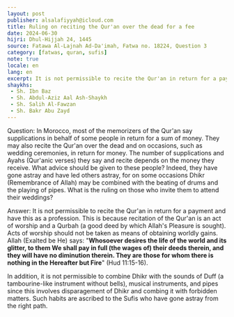 ```yaml
---
layout: post
publisher: alsalafiyyah@icloud.com
title: Ruling on reciting the Qur'an over the dead for a fee
date: 2024-06-30
hijri: Dhul-Hijjah 24, 1445
source: Fatawa Al-Lajnah Ad-Da'imah, Fatwa no. 18224, Question 3
category: [fatwas, quran, sufis]
note: true
locale: en
lang: en
excerpt: It is not permissible to recite the Qur'an in return for a payment and have this as a profession. This is because recitation of the Qur'an is an act of worship and a Qurbah (a good deed by which Allah's Pleasure is sought).
shaykhs: 
 - Sh. Ibn Baz 
 - Sh. Abdul-Aziz Aal Ash-Shaykh
 - Sh. Salih Al-Fawzan 
 - Sh. Bakr Abu Zayd
---
```




Question: 
In Morocco, most of the memorizers of the Qur'an say supplications in behalf of some people in return for a sum of money. They may also recite the Qur'an over the dead and on occasions, such as wedding ceremonies, in return for money. The number of supplications and Ayahs (Qur'anic verses) they say and recite depends on the money they receive. What advice should be given to these people? Indeed, they have gone astray and have led others astray, for on some occasions Dhikr (Remembrance of Allah) may be combined with the beating of drums and the playing of pipes. What is the ruling on those who invite them to attend their weddings?

Answer: 
It is not permissible to recite the Qur'an in return for a payment and have this as a profession. This is because recitation of the Qur'an is an act of worship and a Qurbah (a good deed by which Allah's Pleasure is sought). Acts of worship should not be taken as means of obtaining worldly gains. Allah (Exalted be He) says: "**Whosoever desires the life of the world and its glitter, to them We shall pay in full (the wages of) their deeds therein, and they will have no diminution therein. They are those for whom there is nothing in the Hereafter but Fire**" (Hud 11:15-16). 

In addition, it is not permissible to combine Dhikr with the sounds of Duff (a tambourine-like instrument without bells), musical instruments, and pipes since this involves disparagement of Dhikr and combing it with forbidden matters. Such habits are ascribed to the Sufis who have gone astray from the right path. 
